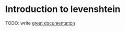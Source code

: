 # Introduction to levenshtein

TODO: write [great documentation](http://jacobian.org/writing/what-to-write/)
